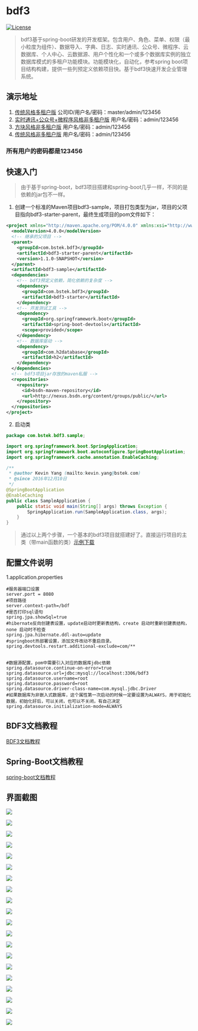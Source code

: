 # bdf3
[![License](http://img.shields.io/:license-apache-brightgreen.svg)](http://www.apache.org/licenses/LICENSE-2.0.html)

>bdf3基于spring-boot研发的开发框架。包含用户、角色、菜单、权限（最小粒度为组件）、数据导入、字典、日志、实时通讯、公众号、微程序、云数据库、个人中心、云数据源、用户个性化和一个或多个数据库实例的独立数据库模式的多租户功能模块。功能模块化，自动化，参考spring boot项目结构构建，提供一些列预定义依赖项目快。基于bdf3快速开发企业管理系统。

## 演示地址
1. [传统风格多租户版](http://106.14.191.97:8081/bdf3.security.ui.view.Main.d) 公司ID/用户名/密码：master/admin/123456
2. [实时通讯+公众号+微程序风格非多租户版](http://106.14.191.97:8080/bdf3.notice.ui.view.Chat.d) 用户名/密码：admin/123456
3. [方块风格非多租户版](http://106.14.191.97:8080/bdf3.security.ui.view.Portal.d) 用户名/密码：admin/123456
4. [传统风格非多租户版](http://106.14.191.97:8080/bdf3.security.ui.view.Main.d) 用户名/密码：admin/123456

### 所有用户的密码都是123456

## 快速入门
>由于基于spring-boot，bdf3项目搭建和spring-boot几乎一样，不同的是依赖的jar包不一样。

1. 创建一个标准的Maven项目bdf3-sample，项目打包类型为jar，项目的父项目指向bdf3-starter-parent，最终生成项目的pom文件如下：
```xml
<project xmlns="http://maven.apache.org/POM/4.0.0" xmlns:xsi="http://www.w3.org/2001/XMLSchema-instance" xsi:schemaLocation="http://maven.apache.org/POM/4.0.0 http://maven.apache.org/xsd/maven-4.0.0.xsd">
  <modelVersion>4.0.0</modelVersion>
  <!-- 继承的父项目 -->
  <parent>
    <groupId>com.bstek.bdf3</groupId>
    <artifactId>bdf3-starter-parent</artifactId>
    <version>1.1.0-SNAPSHOT</version>
  </parent>
  <artifactId>bdf3-sample</artifactId>
  <dependencies>
    <!-- bdf3预定义依赖，简化依赖的复杂度 -->
    <dependency>
      <groupId>com.bstek.bdf3</groupId>
      <artifactId>bdf3-starter</artifactId>
    </dependency>
    <!-- 开发测试工具 -->
    <dependency>
      <groupId>org.springframework.boot</groupId>
      <artifactId>spring-boot-devtools</artifactId>
      <scope>provided</scope>
    </dependency>
    <!-- 数据库驱动 -->
    <dependency> 
      <groupId>com.h2database</groupId>
      <artifactId>h2</artifactId> 
    </dependency>
  </dependencies>
  <!-- bdf3项目jar存放的maven私服 -->
  <repositories>
    <repository>
      <id>bsdn-maven-repository</id>
      <url>http://nexus.bsdn.org/content/groups/public/</url>
    </repository>
  </repositories>
</project>
```
2. 启动类
```java
package com.bstek.bdf3.sample;

import org.springframework.boot.SpringApplication;
import org.springframework.boot.autoconfigure.SpringBootApplication;
import org.springframework.cache.annotation.EnableCaching;

/**
 * @author Kevin Yang (mailto:kevin.yang@bstek.com)
 * @since 2016年12月10日
 */
@SpringBootApplication
@EnableCaching
public class SampleApplication {
	public static void main(String[] args) throws Exception {
		SpringApplication.run(SampleApplication.class, args);
	}
}

```
>通过以上两个步骤，一个基本的bdf3项目就搭建好了。直接运行项目的主类（带main函数的类）[示例下载](http://onipkjzjl.bkt.clouddn.com/bdf3-sample.zip)

## 配置文件说明

1.application.properties

```
#服务器端口设置
server.port = 8080
#项目路径
server.context-path=/bdf
#是否打印sql语句
spring.jpa.showSql=true
#hibernate反向创建表设置，update启动时更新表结构，create 启动时重新创建表结构，none 启动时不检查
spring.jpa.hibernate.ddl-auto=update
#springboot热部署设置，添加文件改动不重启目录。
spring.devtools.restart.additional-exclude=com/**


#数据源配置，pom中需要引入对应的数据库jdbc依赖
spring.datasource.continue-on-error=true
spring.datasource.url=jdbc:mysql://localhost:3306/bdf3
spring.datasource.username=root
spring.datasource.password=root
spring.datasource.driver-class-name=com.mysql.jdbc.Driver
#如果数据库为非嵌入式数据库，这个属性第一次启动的时候一定要设置为ALWAYS，用于初始化数据，初始化好后，可以关闭，也可以不关闭，有自己决定
spring.datasource.initialization-mode=ALWAYS
```

## BDF3文档教程
[BDF3文档教程](https://github.com/muxiangqiu/bdf3/wiki/01.bdf3-jpa)

## Spring-Boot文档教程

[spring-boot文档教程](https://projects.spring.io/spring-boot/#quick-start)

## 界面截图

![](https://raw.githubusercontent.com/muxiangqiu/bdf3/master/screenshot/bdf3.png)

![](https://raw.githubusercontent.com/muxiangqiu/bdf3/master/screenshot/2.png)

![](https://raw.githubusercontent.com/muxiangqiu/bdf3/master/screenshot/3.png)

![](https://raw.githubusercontent.com/muxiangqiu/bdf3/master/screenshot/4.png)

![](https://raw.githubusercontent.com/muxiangqiu/bdf3/master/screenshot/5.png)

![](https://raw.githubusercontent.com/muxiangqiu/bdf3/master/screenshot/6.png)

![](https://raw.githubusercontent.com/muxiangqiu/bdf3/master/screenshot/7.png)

![](https://raw.githubusercontent.com/muxiangqiu/bdf3/master/screenshot/8.png)

![](https://raw.githubusercontent.com/muxiangqiu/bdf3/master/screenshot/9.png)

![](https://raw.githubusercontent.com/muxiangqiu/bdf3/master/screenshot/10.png)

![](https://raw.githubusercontent.com/muxiangqiu/bdf3/master/screenshot/11.png)

![](https://raw.githubusercontent.com/muxiangqiu/bdf3/master/screenshot/12.png)

![](https://raw.githubusercontent.com/muxiangqiu/bdf3/master/screenshot/13.png)

![](https://raw.githubusercontent.com/muxiangqiu/bdf3/master/screenshot/14.png)

![](https://raw.githubusercontent.com/muxiangqiu/bdf3/master/screenshot/15.png)

![](https://raw.githubusercontent.com/muxiangqiu/bdf3/master/screenshot/16.png)

![](https://raw.githubusercontent.com/muxiangqiu/bdf3/master/screenshot/17.png)

![](https://raw.githubusercontent.com/muxiangqiu/bdf3/master/screenshot/18.png)

![](https://raw.githubusercontent.com/muxiangqiu/bdf3/master/screenshot/19.png)

![](https://raw.githubusercontent.com/muxiangqiu/bdf3/master/screenshot/20.png)


